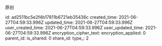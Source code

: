 原创

id: ad2511bc5e2f4b17811b6721eb35436c
created_time: 2021-06-27T04:59:33.996Z
updated_time: 2021-06-27T04:59:33.996Z
user_created_time: 2021-06-27T04:59:33.996Z
user_updated_time: 2021-06-27T04:59:33.996Z
encryption_cipher_text: 
encryption_applied: 0
parent_id: 
is_shared: 0
share_id: 
type_: 2